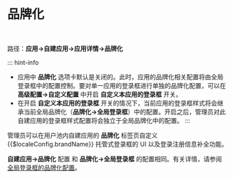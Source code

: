 # 品牌化
​
<LastUpdated/>

路径：**应用->自建应用->应用详情->品牌化**

::: hint-info
* 应用中 **品牌化** 选项卡默认是关闭的。此时，应用的品牌化相关配置将由全局登录框中的配置控制。要对单一应用的登录框进行单独的品牌化配置，可以在 **高级配置->自定义配置** 中开启 **自定义本应用的登录框** 开关。
* 在开启 **自定义本应用的登录框** 开关的情况下，当前应用的登录框样式将会继承当前全局品牌化（**品牌化->全局登录框**）中的配置。开启之后，管理员对此自建应用的登录框样式配置将会独立于全局品牌化中的配置。
:::

管理员可以在用户池内自建应用的 **品牌化** 标签页自定义 {{$localeConfig.brandName}} ​托管式登录框的 UI 以及登录注册信息补全功能。

**自建应用->品牌化** 配置 和 **品牌化->全局登录框** 的配置相同。有关详情，请参阅 [全局登录框的品牌化配置](/guides/customize/global-guard/README.md)。